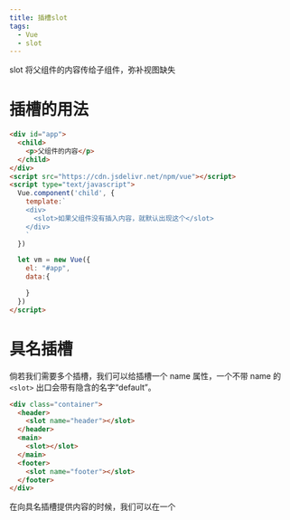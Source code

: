 ```yaml
---
title: 插槽slot
tags:
  - Vue
  - slot
---
```


slot 将父组件的内容传给子组件，弥补视图缺失

<!-- more -->

# 插槽的用法

```html
<div id="app">
  <child>
    <p>父组件的内容</p>
  </child>
</div>
<script src="https://cdn.jsdelivr.net/npm/vue"></script>
<script type="text/javascript">
  Vue.component('child', {
    template:`
    <div>
      <slot>如果父组件没有插入内容，就默认出现这个</slot>
    </div>
    `
  })

  let vm = new Vue({
    el: "#app",
    data:{

    }
  })
</script>
```

# 具名插槽

倘若我们需要多个插槽，我们可以给插槽一个 name 属性，一个不带 name 的 `<slot>` 出口会带有隐含的名字“default”。

```html
<div class="container">
  <header>
    <slot name="header"></slot>
  </header>
  <main>
    <slot></slot>
  </main>
  <footer>
    <slot name="footer"></slot>
  </footer>
</div>
```

在向具名插槽提供内容的时候，我们可以在一个 <template> 元素上使用 v-slot 指令，并以 v-slot 的参数的形式提供其名称：

```html
<base-layout>
  <template v-slot:header>
    <h1>Here might be a page title</h1>
  </template>

  <p>A paragraph for the main content.</p>
  <p>And another one.</p>

  <template v-slot:footer>
    <p>Here's some contact info</p>
  </template>
</base-layout>
```

# 作用域插槽

让插槽内容能够访问子组件中才有的数据。

```html
<div id="app">
  <child>
    <template scope="xxx">
      {{xxx.text}}
    </template>
  </child>
</div>
<script src="https://cdn.jsdelivr.net/npm/vue"></script>
<script type="text/javascript">
  Vue.component('child', {
    render(createElement){
      return createElement('div',this.$scopedSlots.default({
        text:'xxx'
      }))
    }
  })

  let vm = new Vue({
    el: "#app",
    data:{

    }
  })
</script>
```

# 访问slot里的内容

通过 this.$slots 访问静态插槽的内容，得到的是一个 VNodes 数组

# 动态组件

```html
<div id="dynamic-component-demo" class="demo">
  <button
    v-for="tab in tabs"
    v-bind:key="tab"
    v-bind:class="['tab-button', { active: currentTab === tab }]"
    v-on:click="currentTab = tab"
  >{{ tab }}</button>

  <component
    v-bind:is="currentTabComponent"
    class="tab"
  ></component>
</div>
<script>
Vue.component('tab-home', {
	template: '<div>Home component</div>'
})
Vue.component('tab-posts', {
	template: '<div>Posts component</div>'
})
Vue.component('tab-archive', {
	template: '<div>Archive component</div>'
})

new Vue({
  el: '#dynamic-component-demo',
  data: {
    currentTab: 'Home',
    tabs: ['Home', 'Posts', 'Archive']
  },
  computed: {
    currentTabComponent: function () {
      return 'tab-' + this.currentTab.toLowerCase()
    }
  }
})
</script>
```